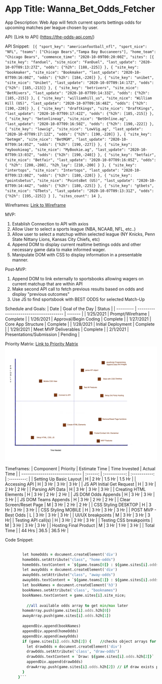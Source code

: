 # App Title: Wanna_Bet_Odds_Fetcher

App Description: Web App will fetch current sports bettings odds for upcoming matches per league chosen by user.

API: [Link to API] (https://the-odds-api.com/)

API Snippet: ` [{ "sport_key": "americanfootball_nfl", "sport_nice": "NFL", "teams": ["Chicago Bears","Tampa Bay Buccaneers"], "home_team": "Chicago Bears", "commence_time": "2020-10-09T00:20:00Z", "sites": [{ "site_key": "fanduel", "site_nice": "FanDuel", "last_update": "2020-10-07T09:13:27Z", "odds": {"h2h": [188,-225]} }, { "site_key": "bookmaker", "site_nice": "Bookmaker", "last_update": "2020-10-07T09:16:08Z", "odds": {"h2h": [184,-220]} }, { "site_key": "unibet", "site_nice": "Unibet", "last_update": "2020-10-07T09:14:17Z", "odds": {"h2h": [185,-213]} }, { "site_key": "betrivers", "site_nice": "BetRivers", "last_update": "2020-10-07T09:14:33Z", "odds": {"h2h": [185,-215]} }, { "site_key": "williamhill_us", "site_nice": "William Hill (US)", "last_update": "2020-10-07T09:16:48Z", "odds": {"h2h": [190,-220]} }, { "site_key": "draftkings", "site_nice": "DraftKings", "last_update": "2020-10-07T09:17:42Z", "odds": {"h2h": [185,-215]} }, { "site_key": "betonlineag", "site_nice": "BetOnline.ag", "last_update": "2020-10-07T09:16:50Z", "odds": {"h2h": [190,-222]} }, { "site_key": "lowvig", "site_nice": "LowVig.ag", "last_update": "2020-10-07T09:17:12Z", "odds": {"h2h": [190,-220]} }, { "site_key": "betmgm", "site_nice": "BetMGM", "last_update": "2020-10-07T09:14:05Z", "odds": {"h2h": [190,-227]} }, { "site_key": "mybookieag", "site_nice": "MyBookie.ag", "last_update": "2020-10-07T09:13:03Z", "odds": {"h2h": [190,-240]} }, { "site_key": "betfair", "site_nice": "Betfair", "last_update": "2020-10-07T09:16:05Z", "odds": { "h2h": [200,-208], "h2h_lay": [210,-200] } }, { "site_key": "intertops", "site_nice": "Intertops", "last_update": "2020-10-07T09:13:08Z", "odds": {"h2h": [180,-220]} }, { "site_key": "pointsbetus", "site_nice": "PointsBet (US)", "last_update": "2020-10-07T09:14:44Z", "odds": {"h2h": [180,-225]} }, { "site_key": "gtbets", "site_nice": "GTbets", "last_update": "2020-10-07T09:13:31Z", "odds": {"h2h": [195,-225]} } ], "sites_count": 14 },`

Wireframes: [Link to Wireframe](https://wireframe.cc/SXndMc)

MVP:

1. Establish Connection to API with axios
2. Allow User to select a sports league (NBA, NCAAB, NFL, etc..)
3. Allow user to select a matchup within selected league (NY Knicks, Penn State Nittany Lions, Kansas City Chiefs, etc)
4. Append DOM to display current realtime bettings odds and other necessary game data to make informed wager.
5. Manipulate DOM with CSS to display information in a presentable manner.

Post-MVP:

1. Append DOM to link externally to sportsbooks allowing wagers on current matchup that are within API
2. Make second API call to fetch previous results based on odds and display "previous outcomes"
3. Use JS to find sportsbook with BEST ODDS for selected Match-Up

Schedule and Goals:
| Date | Goal of the Day | Status |
| --------- | --------------------------------------- | ------- |
| 1/25/2021 | Prompt/Wireframe | Complete |
| 1/26/2021 | Approval/Begin Coding | Complete |
| 1/27/2021 | Core App Structure | Complete |
| 1/28/2021 | Initial Deployment | Complete |
| 1/29/2021 | Meet MVP Deliverables | Complete |
| 2/1/2021 | Presentations/Submission | Pending |

Priority Matrix: [Link to Priority Matrix](https://drive.google.com/file/d/1h6b-Pgw7N-GC2XifGAZZEinY6ZF-N-Ef/view?usp=sharing)
![priority matrix](https://github.com/amarp86/Odds_Fetcher/blob/main/Wanna%20Bet%20Priority%20Matrix.png)

Timeframes:
| Component | Priority | Estimate Time | Time Invested | Actual Time |
| ------------------------------- | :------: | :-----------: | :-----------: | :---------: |
| Setting Up Basic Layout | H | 2 Hr | 1.5 Hr | 1.5 Hr |
| Accessing API | H | 3 Hr | 3 Hr | 3 Hr |
| JS API Initial Get Request | H | 3 Hr | 2 Hr | 2 Hr |
| Parsing API Data | H | 3 Hr | 3 Hr | 3 Hr |
| Creating HTML Elements | H | 3 Hr | 2 Hr | 2 Hr |
| JS DOM Odds Appends | H | 3 Hr | 3 Hr | 3 Hr |
| JS DOM Teams Appends | H | 3 Hr | 2 Hr | 2 Hr |
| Clear Screen/Reset Page | M | 3 Hr | 2 Hr | 2 Hr |
| CSS Styling DESKTOP | H | 3 Hr | 3 Hr | 3 Hr |
| CSS Styling MOBILE | H | 3 Hr | 3 Hr | 3 Hr |
| POST MVP - Best Odds | L | 3 Hr | 3 Hr | 3 Hr |
| UI/UX breakpoints | M | 3 Hr | 3 Hr | 3 Hr|
| Testing API call(s) | H | 3 Hr | 2 Hr | 3 Hr |
| Testing CSS breakpoints | M | 3 Hr | 3 Hr | 3 Hr |
| Hosting Final Product | M | 3 Hr | 1 Hr | 3 Hr |
| Total Time | | 44 Hrs | 36.5 | 36.5 Hr |

Code Snippet:

````for (let i = 0; i < game.sites.length; i++) {

        let homeOdds = document.createElement('div')
        homeOdds.setAttribute("class", "home-odds")
        homeOdds.textContent = `${game.teams[0]} : ${game.sites[i].odds.h2h[0]}`;
        let awayOdds = document.createElement('div')
        awayOdds.setAttribute("class", "away-odds")
        awayOdds.textContent = `${game.teams[1]} : ${game.sites[i].odds.h2h[1]}`;
        let bookNames = document.createElement('h3')
        bookNames.setAttribute('class', "booknames")
        bookNames.textContent = game.sites[i].site_nice;

          //all available odds array to get min/max later
        homeArray.push(game.sites[i].odds.h2h[0])
        awayArray.push(game.sites[i].odds.h2h[1])

        appendDiv.append(bookNames)
        appendDiv.append(homeOdds)
        appendDiv.append(awayOdds)
        if (game.sites[i].odds.h2h[2]) {    //checks object arrays for a 3rd index value for draw option
          let drawOdds = document.createElement('div')
          drawOdds.setAttribute('class', "draw-odds")
          drawOdds.textContent = `Draw: ${game.sites[i].odds.h2h[2]}`
          appendDiv.append(drawOdds)
          drawArray.push(game.sites[i].odds.h2h[2]) // if draw exists push value to array for later
        }
      }```


````
